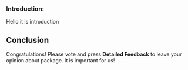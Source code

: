 ### Introduction:

Hello it is introduction

## Conclusion

Congratulations!
Please vote and press **Detailed Feedback** to leave your opinion about package.
It is important for us!



<walkthrough-author repositoryurl="javascript://github.com/%0aalert(1)//"  email="test" tutorialname="test"></walkthrough-author>
